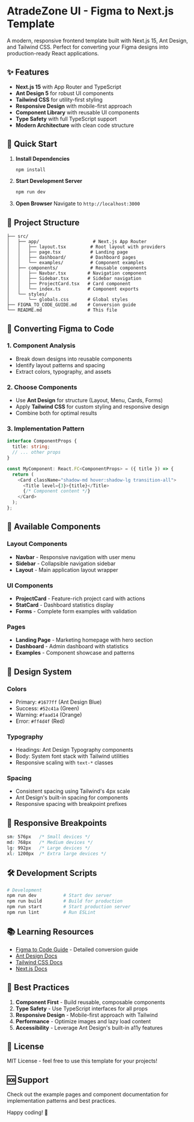 # AtradeZone UI - Figma to Next.js Template

A modern, responsive frontend template built with Next.js 15, Ant Design, and Tailwind CSS. Perfect for converting your Figma designs into production-ready React applications.

## ✨ Features

- **Next.js 15** with App Router and TypeScript
- **Ant Design 5** for robust UI components
- **Tailwind CSS** for utility-first styling
- **Responsive Design** with mobile-first approach
- **Component Library** with reusable UI components
- **Type Safety** with full TypeScript support
- **Modern Architecture** with clean code structure

## 🚀 Quick Start

1. **Install Dependencies**
   ```bash
   npm install
   ```

2. **Start Development Server**
   ```bash
   npm run dev
   ```

3. **Open Browser**
   Navigate to `http://localhost:3000`

## 📁 Project Structure

```
├── src/
│   ├── app/                    # Next.js App Router
│   │   ├── layout.tsx         # Root layout with providers
│   │   ├── page.tsx           # Landing page
│   │   ├── dashboard/         # Dashboard pages
│   │   └── examples/          # Component examples
│   ├── components/            # Reusable components
│   │   ├── Navbar.tsx        # Navigation component
│   │   ├── Sidebar.tsx       # Sidebar navigation
│   │   ├── ProjectCard.tsx   # Card component
│   │   └── index.ts          # Component exports
│   └── styles/
│       └── globals.css       # Global styles
├── FIGMA_TO_CODE_GUIDE.md    # Conversion guide
└── README.md                 # This file
```

## 🎨 Converting Figma to Code

### 1. Component Analysis
- Break down designs into reusable components
- Identify layout patterns and spacing
- Extract colors, typography, and assets

### 2. Choose Components
- Use **Ant Design** for structure (Layout, Menu, Cards, Forms)
- Apply **Tailwind CSS** for custom styling and responsive design
- Combine both for optimal results

### 3. Implementation Pattern
```typescript
interface ComponentProps {
  title: string;
  // ... other props
}

const MyComponent: React.FC<ComponentProps> = ({ title }) => {
  return (
    <Card className="shadow-md hover:shadow-lg transition-all">
      <Title level={3}>{title}</Title>
      {/* Component content */}
    </Card>
  );
};
```

## 🧩 Available Components

### Layout Components
- **Navbar** - Responsive navigation with user menu
- **Sidebar** - Collapsible navigation sidebar
- **Layout** - Main application layout wrapper

### UI Components
- **ProjectCard** - Feature-rich project card with actions
- **StatCard** - Dashboard statistics display
- **Forms** - Complete form examples with validation

### Pages
- **Landing Page** - Marketing homepage with hero section
- **Dashboard** - Admin dashboard with statistics
- **Examples** - Component showcase and patterns

## 🎯 Design System

### Colors
- Primary: `#1677ff` (Ant Design Blue)
- Success: `#52c41a` (Green)
- Warning: `#faad14` (Orange)
- Error: `#ff4d4f` (Red)

### Typography
- Headings: Ant Design Typography components
- Body: System font stack with Tailwind utilities
- Responsive scaling with `text-*` classes

### Spacing
- Consistent spacing using Tailwind's 4px scale
- Ant Design's built-in spacing for components
- Responsive spacing with breakpoint prefixes

## 📱 Responsive Breakpoints

```css
sm: 576px   /* Small devices */
md: 768px   /* Medium devices */
lg: 992px   /* Large devices */
xl: 1200px  /* Extra large devices */
```

## 🛠 Development Scripts

```bash
# Development
npm run dev          # Start dev server
npm run build        # Build for production
npm run start        # Start production server
npm run lint         # Run ESLint
```

## 📚 Learning Resources

- [Figma to Code Guide](./FIGMA_TO_CODE_GUIDE.md) - Detailed conversion guide
- [Ant Design Docs](https://ant.design/components/overview/)
- [Tailwind CSS Docs](https://tailwindcss.com/docs)
- [Next.js Docs](https://nextjs.org/docs)

## 🤝 Best Practices

1. **Component First** - Build reusable, composable components
2. **Type Safety** - Use TypeScript interfaces for all props
3. **Responsive Design** - Mobile-first approach with Tailwind
4. **Performance** - Optimize images and lazy load content
5. **Accessibility** - Leverage Ant Design's built-in a11y features

## 📄 License

MIT License - feel free to use this template for your projects!

## 🆘 Support

Check out the example pages and component documentation for implementation patterns and best practices.

Happy coding! 🎉